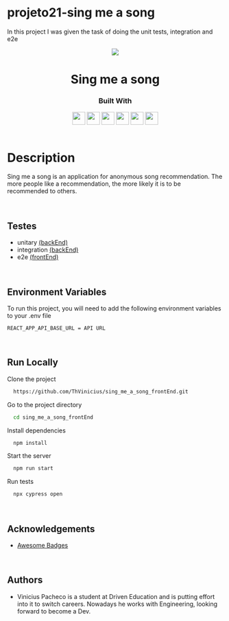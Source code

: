 # projeto21-sing me a song

In this project I was given the task of doing the unit tests, integration and e2e

<p align="center">
  <img  src="https://cdn-icons-png.flaticon.com/512/3208/3208679.png">
</p>
<h1 align="center">
  Sing me a song
</h1>
<div align="center">

  <h3>Built With</h3>

  <img src="https://img.shields.io/badge/PostgreSQL-316192?style=for-the-badge&logo=postgresql&logoColor=white" height="30px"/>
  <img src="https://img.shields.io/badge/Prisma-3982CE?style=for-the-badge&logo=Prisma&logoColor=white" height="30px"/>
  <img src="https://img.shields.io/badge/TypeScript-007ACC?style=for-the-badge&logo=typescript&logoColor=white" height="30px"/>
  <img src="https://img.shields.io/badge/Node.js-43853D?style=for-the-badge&logo=node.js&logoColor=white" height="30px"/>  
  <img src="https://img.shields.io/badge/Express.js-404D59?style=for-the-badge&logo=express.js&logoColor=white" height="30px"/>
  <img src="https://img.shields.io/badge/Jest-323330?style=for-the-badge&logo=Jest&logoColor=white" height="30px"/>

  <!-- Badges source: https://dev.to/envoy_/150-badges-for-github-pnk -->
</div>

<br/>

# Description

Sing me a song is an application for anonymous song recommendation. The more people like a recommendation, the more likely it is to be recommended to others.

</br>

## Testes

- unitary [(backEnd)](https://github.com/ThVinicius/sing_me_a_song_backEnd)
- integration [(backEnd)](https://github.com/ThVinicius/sing_me_a_song_backEnd)
- e2e [(frontEnd)](https://github.com/ThVinicius/sing_me_a_song_frontEnd)

</br>

## Environment Variables

To run this project, you will need to add the following environment variables to your .env file

`REACT_APP_API_BASE_URL = API URL`

</br>

## Run Locally

Clone the project

```bash
  https://github.com/ThVinicius/sing_me_a_song_frontEnd.git
```

Go to the project directory

```bash
  cd sing_me_a_song_frontEnd
```

Install dependencies

```bash
  npm install
```

Start the server

```bash
  npm run start
```

Run tests

```bash
  npx cypress open
```

</br>

## Acknowledgements

- [Awesome Badges](https://github.com/Envoy-VC/awesome-badges)

</br>

## Authors

- Vinicius Pacheco is a student at Driven Education and is putting effort into it to switch careers. Nowadays he works with Engineering,
  looking forward to become a Dev.
  <br/>

#

